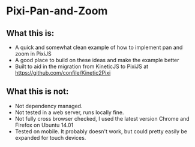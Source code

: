 # Pixi-Pan-and-Zoom

## What this is:
- A quick and somewhat clean example of how to implement pan and zoom in PixiJS
- A good place to build on these ideas and make the example better
- Built to aid in the migration from KineticJS to PixiJS at https://github.com/confile/Kinetic2Pixi

## What this is not:
- Not dependency managed.
- Not tested in a web server, runs locally fine.
- Not fully cross browser checked, I used the latest version Chrome and Firefox on Ubuntu 14.01
- Tested on mobile. It probably doesn't work, but could pretty easily be expanded for touch devices.
